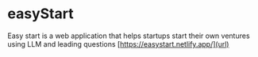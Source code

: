 # easyStart 
Easy start is a web application that helps startups start their own ventures using LLM and leading questions
[https://easystart.netlify.app/](url) 
